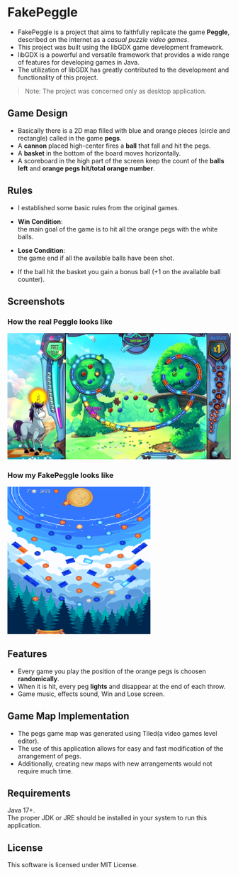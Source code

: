 # FakePeggle

* FakePeggle is a project that aims to faithfully replicate the game **Peggle**, described on the internet as a *casual puzzle video games*.
* This project was built using the libGDX game development framework.  
* libGDX is a powerful and versatile framework that provides a wide range of features for developing games in Java.  
* The utilization of libGDX has greatly contributed to the development and functionality of this project.

>Note: The project was concerned only as desktop application.  

## Game Design
* Basically there is a 2D map filled with blue and orange pieces (circle and rectangle) called in the game **pegs**.
* A **cannon** placed high-center fires a **ball** that fall and hit the pegs.
* A **basket** in the bottom of the board moves horizontally.
* A scoreboard in the high part of the screen keep the count of the **balls left** and **orange pegs hit/total orange number**.

## Rules
* I established some basic rules from the original games.
  
* **Win Condition**:  
  the main goal of the game is to hit all the orange pegs with the white balls.
* **Lose Condition**:  
  the game end if all the available balls have been shot.
* If the ball hit the basket you gain a bonus ball (+1 on the available ball counter).

## Screenshots

### How the real Peggle looks like ###
![realPeggle](https://github.com/LBonicelli/FakePeggle/blob/master/assets/realPeggle.jpg)
### How my FakePeggle looks like ###
![gameScreenshot](https://github.com/LBonicelli/FakePeggle/blob/master/assets/gameScreenshot.png?raw=true)

## Features

* Every game you play the position of the orange pegs is choosen **randomically**.  
* When it is hit, every peg **lights** and disappear at the end of each throw.  
* Game music, effects sound, Win and Lose screen.  

## Game Map Implementation

* The pegs game map was generated using Tiled(a video games level editor).  
* The use of this application allows for easy and fast modification of the arrangement of pegs.  
* Additionally, creating new maps with new arrangements would not require much time.  

## Requirements
Java 17+.  
The proper JDK or JRE should be installed in your system to run this application.

## License
This software is licensed under MIT License.



